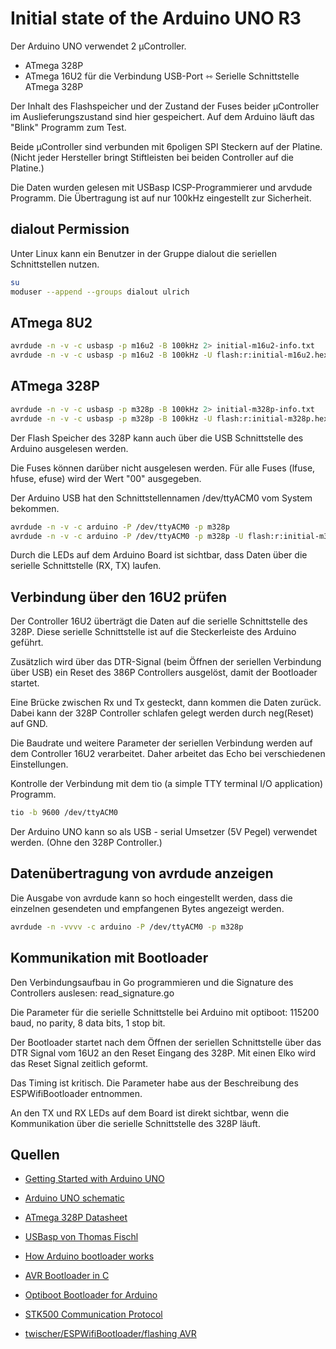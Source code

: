 ﻿# Initial state of the Arduino UNO R3

Der Arduino UNO verwendet 2 µController.
- ATmega 328P
- ATmega 16U2 für die Verbindung USB-Port ⇿ Serielle Schnittstelle ATmega 328P

Der Inhalt des Flashspeicher und der Zustand der Fuses beider µController
im Auslieferungszustand sind hier gespeichert.
Auf dem Arduino läuft das "Blink" Programm zum Test.

Beide µController sind verbunden mit 6poligen SPI Steckern auf der Platine.
(Nicht jeder Hersteller bringt Stiftleisten bei beiden Controller auf die Platine.)

Die Daten wurden gelesen mit USBasp ICSP-Programmierer und arvdude Programm.
Die Übertragung ist auf nur 100kHz eingestellt zur Sicherheit.


## dialout Permission

Unter Linux kann ein Benutzer in der Gruppe dialout die seriellen Schnittstellen nutzen.

```bash
su
moduser --append --groups dialout ulrich
```


## ATmega 8U2

```bash
avrdude -n -v -c usbasp -p m16u2 -B 100kHz 2> initial-m16u2-info.txt
avrdude -n -v -c usbasp -p m16u2 -B 100kHz -U flash:r:initial-m16u2.hex:i
```


## ATmega 328P

```bash
avrdude -n -v -c usbasp -p m328p -B 100kHz 2> initial-m328p-info.txt
avrdude -n -v -c usbasp -p m328p -B 100kHz -U flash:r:initial-m328p.hex:i
```

Der Flash Speicher des 328P kann auch über die USB Schnittstelle des Arduino ausgelesen werden.

Die Fuses können darüber nicht ausgelesen werden.
Für alle Fuses (lfuse, hfuse, efuse) wird der Wert "00" ausgegeben.

Der Arduino USB hat den Schnittstellennamen /dev/ttyACM0 vom System bekommen.


```bash
avrdude -n -v -c arduino -P /dev/ttyACM0 -p m328p
avrdude -n -v -c arduino -P /dev/ttyACM0 -p m328p -U flash:r:initial-m328p.hex.B:i
```

Durch die LEDs auf dem Arduino Board ist sichtbar, dass Daten über die
serielle Schnittstelle (RX, TX) laufen.


## Verbindung über den 16U2 prüfen

Der Controller 16U2 überträgt die Daten auf die serielle Schnittstelle des 328P.
Diese serielle Schnittstelle ist auf die Steckerleiste des Arduino geführt.

Zusätzlich wird über das DTR-Signal (beim Öffnen der seriellen Verbindung über USB)
ein Reset des 386P Controllers ausgelöst, damit der Bootloader startet.

Eine Brücke zwischen Rx und Tx gesteckt, dann kommen die Daten zurück.
Dabei kann der 328P Controller schlafen gelegt werden durch neg(Reset) auf GND.

Die Baudrate und weitere Parameter der seriellen Verbindung werden auf dem
Controller 16U2 verarbeitet.
Daher arbeitet das Echo bei verschiedenen Einstellungen.

Kontrolle der Verbindung mit dem tio (a simple TTY terminal I/O application) Programm.


```bash
tio -b 9600 /dev/ttyACM0
```

Der Arduino UNO kann so als USB - serial Umsetzer (5V Pegel) verwendet werden.
(Ohne den 328P Controller.)


## Datenübertragung von avrdude anzeigen

Die Ausgabe von avrdude kann so hoch eingestellt werden,
dass die einzelnen gesendeten und empfangenen Bytes angezeigt werden.


```bash
avrdude -n -vvvv -c arduino -P /dev/ttyACM0 -p m328p
```


## Kommunikation mit Bootloader

Den Verbindungsaufbau in Go programmieren und die Signature des Controllers auslesen:
read_signature.go

Die Parameter für die serielle Schnittstelle bei Arduino mit optiboot:
115200 baud, no parity, 8 data bits, 1 stop bit.

Der Bootloader startet nach dem Öffnen der seriellen Schnittstelle
über das DTR Signal vom 16U2 an den Reset Eingang des 328P.
Mit einen Elko wird das Reset Signal zeitlich geformt.

Das Timing ist kritisch.
Die Parameter habe aus der Beschreibung des ESPWifiBootloader entnommen.

An den TX und RX LEDs auf dem Board ist direkt sichtbar,
wenn die Kommunikation über die serielle Schnittstelle des 328P läuft.


## Quellen


- [Getting Started with Arduino UNO](https://www.arduino.cc/en/Guide/ArduinoUno)

- [Arduino UNO schematic](https://www.arduino.cc/en/uploads/Main/arduino-uno-schematic.pdf)

- [ATmega 328P Datasheet](https://ww1.microchip.com/downloads/en/DeviceDoc/Atmel-7810-Automotive-Microcontrollers-ATmega328P_Datasheet.pdf)

- [USBasp von Thomas Fischl](https://www.fischl.de/usbasp/)

- [How Arduino bootloader works](https://liudr.wordpress.com/2016/02/26/how-arduino-bootloader-works/)

- [AVR Bootloader in C](https://www.mikrocontroller.net/articles/AVR_Bootloader_in_C_-_eine_einfache_Anleitung)

- [Optiboot Bootloader for Arduino](https://github.com/Optiboot/optiboot)

- [STK500 Communication Protocol](http://ww1.microchip.com/downloads/en/AppNotes/doc2525.pdf)

- [twischer/ESPWifiBootloader/flashing AVR](https://github.com/twischer/ESPWifiBootloader#flashing-an-attached-avrarduino)
